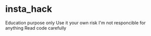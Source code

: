 # insta_hack

Education purpose only
Use it your own risk 
I'm not responcible for anything
Read code carefully
